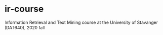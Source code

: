 # ir-course
Information Retrieval and Text Mining course at the University of Stavanger (DAT640), 2020 fall
